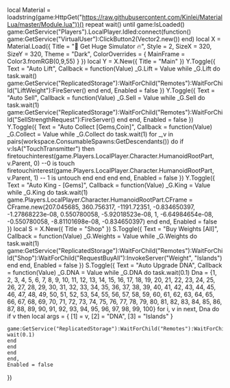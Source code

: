 local Material = loadstring(game:HttpGet("https://raw.githubusercontent.com/Kinlei/MaterialLua/master/Module.lua"))()
repeat wait() until game:IsLoaded()
game:GetService("Players").LocalPlayer.Idled:connect(function()
game:GetService("VirtualUser"):ClickButton2(Vector2.new())
end)
local X = Material.Load({
Title = "💪 Get Huge Simulator 🔥",
Style = 2,
SizeX = 320,
SizeY = 320,
Theme = "Dark",
ColorOverrides = {
MainFrame = Color3.fromRGB(0,9,55)
}
})
local Y = X.New({
Title = "Main"
})
Y.Toggle({
Text = "Auto Lift",
Callback = function(Value)
_G.Lift = Value
while _G.Lift do
task.wait()
game:GetService("ReplicatedStorage"):WaitForChild("Remotes"):WaitForChild("LiftWeight"):FireServer()
end
end,
Enabled = false
})
Y.Toggle({
    Text = "Auto Sell",
    Callback = function(Value)
    _G.Sell = Value
    while _G.Sell do
    task.wait(1)
    game:GetService("ReplicatedStorage"):WaitForChild("Remotes"):WaitForChild("SellStrengthRequest"):FireServer()
    end
    end,
    Enabled = false
})
Y.Toggle({
    Text = "Auto Collect [Gems,Coin]",
    Callback = function(Value)
    _G.Collect = Value
    while _G.Collect do
    task.wait(1)
    for _,v in pairs(workspace.ConsumableSpawns:GetDescendants()) do
        if v:IsA("TouchTransmitter") then
        firetouchinterest(game.Players.LocalPlayer.Character.HumanoidRootPart, v.Parent, 0) --0 is touch
        firetouchinterest(game.Players.LocalPlayer.Character.HumanoidRootPart, v.Parent, 1) -- 1 is untouch
    end
    end
    end
    end,
    Enabled = false
})
Y.Toggle({
    Text = "Auto King - [Gems]",
    Callback = function(Value)
    _G.King = Value
    while _G.King do
    task.wait(1)
    game.Players.LocalPlayer.Character.HumanoidRootPart.CFrame = CFrame.new(207.045685, 360.756317, -1191.72351, -0.834650397, -1.27868223e-08, 0.550780058, -5.92018523e-08, 1, -6.64984654e-08, -0.550780058, -8.81101698e-08, -0.834650397)
    end
    end,
    Enabled = false
})
local S = X.New({
    Title = "Shop"
    })
S.Toggle({
    Text = "Buy Weights [All]",
    Callback = function(Value)
    _G.Weights = Value
    while _G.Weights do
    task.wait(1)
    game:GetService("ReplicatedStorage"):WaitForChild("Remotes"):WaitForChild("Shop"):WaitForChild("RequestBuyAll"):InvokeServer("Weight", "Islands")    
    end
    end,
    Enabled = false
})
S.Toggle({
    Text = "Auto Upgrade DNA",
    Callback = function(Value)
    _G.DNA = Value
    while _G.DNA do
    task.wait(0.1)
    Dna = {1, 2, 3, 4, 5, 6, 7, 8, 9, 10, 11, 12, 13, 14, 15, 16, 17, 18, 19, 20, 21, 22, 23, 24, 25, 26, 27, 28, 29, 30, 31, 32, 33, 34, 35, 36, 37, 38, 39, 40, 41, 42, 43, 44, 45, 46, 47, 48, 49, 50, 51, 52, 53, 54, 55, 56, 57, 58, 59, 60, 61, 62, 63, 64, 65, 66, 67, 68, 69, 70, 71, 72, 73, 74, 75, 76, 77, 78, 79, 80, 81, 82, 83, 84, 85, 86, 87, 88, 89, 90, 91, 92, 93, 94, 95, 96, 97, 98, 99, 100}
    for i, v in next, Dna do
        if v then
    local args = {
        [1] = v,
        [2] = "DNA",
        [3] = "Islands"
    }
    
    game:GetService("ReplicatedStorage"):WaitForChild("Remotes"):WaitForChild("Shop"):WaitForChild("RequestPurchase"):InvokeServer(unpack(args))
    wait(0.1)
    end
    end    
    end
    end,
    Enabled = false
})

